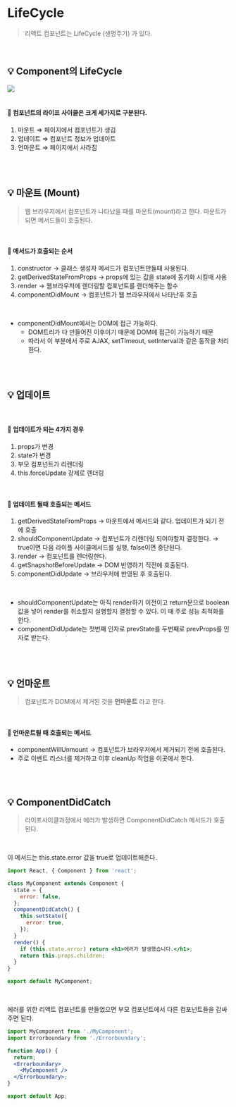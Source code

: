 # LifeCycle

> 리액트 컴포넌트는 LifeCycle (생명주기) 가 있다.

<br>

## 💡 Component의 LifeCycle

<img src="https://user-images.githubusercontent.com/66936285/206835599-1a47316f-08f5-4337-a9e3-85cb74be4d62.png">

<br>
<br>

#### 🔖 컴포넌트의 라이프 사이클은 크게 세가지로 구분된다.

1. 마운트 ⇒ 페이지에서 컴포넌트가 생김
2. 업데이트 ⇒ 컴포넌트 정보가 업데이트
3. 언마운트 ⇒ 페이지에서 사라짐

<br>
<br>

## 💡 마운트 (Mount)

> 웹 브라우저에서 컴포넌트가 나타났을 때를 마운트(mount)라고 한다.
> 마운트가 되면 메서드들이 호출된다.

<br>

#### 🔖 메서드가 호출되는 순서

1. constructor
   → 클래스 생성자 메서드가 컴포넌트만들때 사용된다.
2. getDerivedStateFromProps
   → props에 있는 값을 state에 동기화 시킬때 사용
3. render
   → 웹브라우저에 렌더링할 컴포넌트를 랜더해주는 함수
4. componentDidMount
   → 컴포넌트가 웹 브라우저에서 나타난후 호출

<br>

- componentDidMount에서는 DOM에 접근 가능하다.
  - DOM트리가 다 만들어진 이후이기 때문에 DOM에 접근이 가능하기 때문
  - 따라서 이 부분에서 주로 AJAX, setTImeout, setInterval과 같은 동작을 처리한다.

<br>
<br>

## 💡 업데이트

<br>

#### 🔖 업데이트가 되는 4가지 경우

1. props가 변경
2. state가 변경
3. 부모 컴포넌트가 리렌더링
4. this.forceUpdate 강제로 렌더링

<br>

#### 🔖 업데이트 될때 호출되는 메서드

1. getDerivedStateFromProps
   → 마운트에서 메서드와 같다. 업데이트가 되기 전에 호출
2. shouldComponentUpdate
   → 컴포넌트가 리렌더링 되어야할지 결정한다.
   → true이면 다음 라이플 사이클메서드를 실행, false이면 중단된다.
3. render
   → 컴포넌트를 렌더링한다.
4. getSnapshotBeforeUpdate
   → DOM 반영하기 직전에 호출된다.
5. componentDidUpdate
   → 브라우저에 반영된 후 호출된다.

<br>

- shouldComponentUpdate는 아직 render하기 이전이고 return문으로 boolean 값을 넣어 render를 취소할지 실행할지 결정할 수 있다. 이 때 주로 성능 최적화를 한다.
- componentDidUpdate는 첫번째 인자로 prevState를 두번째로 prevProps를 인자로 받는다.

<br>
<br>

## 💡 언마운트

> 컴포넌트가 DOM에서 제거된 것을 **언마운트** 라고 한다.

<br>

#### 🔖 언마운트될 때 호출되는 메서드

- componentWillUnmount
  → 컴포넌트가 브라우저에서 제거되기 전에 호출된다.
  <br>
- 주로 이벤트 리스너를 제거하고 이후 cleanUp 작업을 이곳에서 한다.

<br>
<br>

## 💡 ComponentDidCatch

> 라이프사이클과정에서 에러가 발생하면 ComponentDidCatch 메서드가 호출된다.

<br>

이 메서드는 this.state.error 값을 true로 업데이트해준다.

```jsx
import React, { Component } from 'react';

class MyComponent extends Component {
  state = {
    error: false,
  };
  componentDidCatch() {
    this.setState({
      error: true,
    });
  }
  render() {
    if (this.state.error) return <h1>에러가 발생했습니다.</h1>;
    return this.props.children;
  }
}

export default MyComponent;
```

<br>

에러를 위한 리액트 컴포넌트를 만들었으면 부모 컴포넌트에서 다른 컴포넌트들을 감싸주면 된다.

```jsx
import MyComponent from './MyComponent';
import Errorboundary from './Errorboundary';

function App() {
  return;
  <Errorboundary>
    <MyComponent />
  </Errorboundary>;
}

export default App;
```
